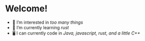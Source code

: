 # Welcome!
- 👀 I’m interested in *too many things*
- 🌱 I’m currently learning *rust*
- 🖥️ I can currently code in *Java, javascript, rust, and a little C++*
